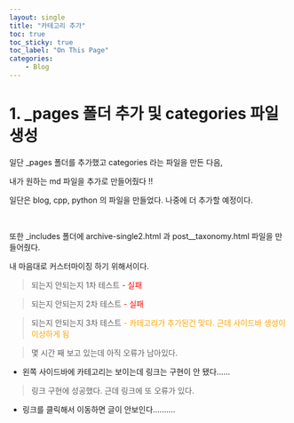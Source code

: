 ```yaml
---
layout: single
title: "카테고리 추가"
toc: true
toc_sticky: true
toc_label: "On This Page"
categories:
    - Blog
---
```


# 1. _pages 폴더 추가 및 categories 파일 생성

일단 _pages 폴더를 추가했고 categories 라는 파일을 만든 다음,

내가 원하는 md 파일을 추가로 만들어줬다 !!

일단은 blog, cpp, python 의 파일을 만들었다. 나중에 더 추가할 예정이다.

<br>

또한 _includes 폴더에 archive-single2.html 과 post__taxonomy.html 파일을 만들어줬다.

 내 마음대로 커스터마이징 하기 위해서이다.

 > 되는지 안되는지 1차 테스트 
 <font color='red'>- 실패</font>

 >되는지 안되는지 2차 테스트 
 <font color='red'>- 실패</font>

 >되는지 안되는지 3차 테스트
 <font color='orange'>- 카테고리가 추가된건 맞다. 근데 사이드바 생성이 이상하게 됨</font>

> 몇 시간 째 보고 있는데 아직 오류가 남아있다.
- 왼쪽 사이드바에 카테고리는 보이는데 링크는 구현이 안 됐다......


> 링크 구현에 성공했다. 근데 링크에 또 오류가 있다.

- 링크를 클릭해서 이동하면 글이 안보인다..........